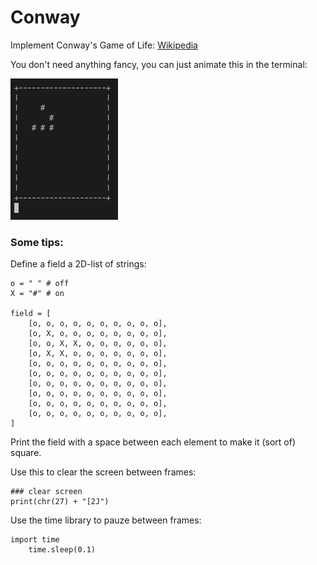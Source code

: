 # Conway

Implement Conway's Game of Life: [Wikipedia](https://en.wikipedia.org/wiki/Conway%27s_Game_of_Life)

You don't need anything fancy, you can just animate this in the terminal:

![](conway.gif)

### Some tips:

Define a field a 2D-list of strings:

    o = " " # off
    X = "#" # on

    field = [
        [o, o, o, o, o, o, o, o, o, o],
        [o, X, o, o, o, o, o, o, o, o],
        [o, o, X, X, o, o, o, o, o, o],
        [o, X, X, o, o, o, o, o, o, o],
        [o, o, o, o, o, o, o, o, o, o],
        [o, o, o, o, o, o, o, o, o, o],
        [o, o, o, o, o, o, o, o, o, o],
        [o, o, o, o, o, o, o, o, o, o],
        [o, o, o, o, o, o, o, o, o, o],
        [o, o, o, o, o, o, o, o, o, o],
    ]


Print the field with a space between each element to make it (sort of) square.

Use this to clear the screen between frames:

    ### clear screen
    print(chr(27) + "[2J")

Use the time library to pauze between frames:

    import time
		time.sleep(0.1)

